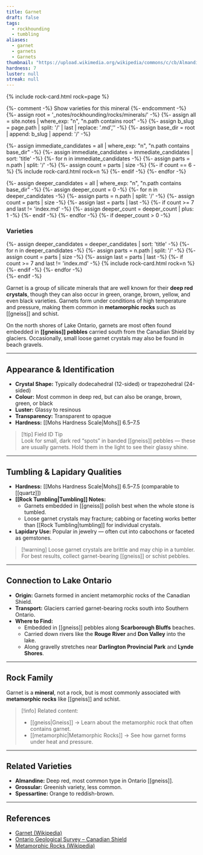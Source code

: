 ```yaml
---
title: Garnet
draft: false
tags:
  - rockhounding
  - tumbling
aliases:
  - garnet
  - garnets
  - Garnets
thumbnail: "https://upload.wikimedia.org/wikipedia/commons/c/cb/Almandine_garnet_1.jpg"
hardness: 7
luster: null
streak: null
---
```

{% include rock-card.html rock=page %}

{%- comment -%} Show varieties for this mineral {%- endcomment -%}
{%- assign root = '_notes/rockhounding/rocks/minerals/' -%}
{%- assign all = site.notes | where_exp: "n", "n.path contains root" -%}
{%- assign b_slug = page.path | split: '/' | last | replace: '.md','' -%}
{%- assign base_dir = root | append: b_slug | append: '/' -%}

<div class="rock-card-grid">
  {%- assign immediate_candidates = all | where_exp: "n", "n.path contains base_dir" -%}
  {%- assign immediate_candidates = immediate_candidates | sort: 'title' -%}
  {%- for n in immediate_candidates -%}
    {%- assign parts = n.path | split: '/' -%}
    {%- assign count = parts | size -%}
    {%- if count == 6 -%}
      {% include rock-card.html rock=n %}
    {%- endif -%}
  {%- endfor -%}
</div>

{%- assign deeper_candidates = all | where_exp: "n", "n.path contains base_dir" -%}
{%- assign deeper_count = 0 -%}
{%- for n in deeper_candidates -%}
  {%- assign parts = n.path | split: '/' -%}
  {%- assign count = parts | size -%}
  {%- assign last = parts | last -%}
  {%- if count >= 7 and last != 'index.md' -%}
    {%- assign deeper_count = deeper_count | plus: 1 -%}
  {%- endif -%}
{%- endfor -%}
{%- if deeper_count > 0 -%}
  <h3>Varieties</h3>
  <div class="rock-card-grid">
    {%- assign deeper_candidates = deeper_candidates | sort: 'title' -%}
    {%- for n in deeper_candidates -%}
      {%- assign parts = n.path | split: '/' -%}
      {%- assign count = parts | size -%}
      {%- assign last = parts | last -%}
      {%- if count >= 7 and last != 'index.md' -%}
        {% include rock-card.html rock=n %}
      {%- endif -%}
    {%- endfor -%}
  </div>
{%- endif -%}

Garnet is a group of silicate minerals that are well known for their **deep red crystals**, though they can also occur in green, orange, brown, yellow, and even black varieties. Garnets form under conditions of high temperature and pressure, making them common in **metamorphic rocks** such as [[gneiss]] and schist.  

On the north shores of Lake Ontario, garnets are most often found embedded in **[[gneiss]] pebbles** carried south from the Canadian Shield by glaciers. Occasionally, small loose garnet crystals may also be found in beach gravels.

---

## Appearance & Identification
- **Crystal Shape:** Typically dodecahedral (12-sided) or trapezohedral (24-sided) 
- **Colour:** Most common in deep red, but can also be orange, brown, green, or black  
- **Luster:** Glassy to resinous  
- **Transparency:** Transparent to opaque  
- **Hardness:** [[Mohs Hardness Scale|Mohs]] 6.5–7.5  

> [!tip] Field ID Tip  
> Look for small, dark red “spots” in banded [[gneiss]] pebbles — these are usually garnets. Hold them in the light to see their glassy shine.  

---

## Tumbling & Lapidary Qualities
- **Hardness:** [[Mohs Hardness Scale|Mohs]] 6.5–7.5 (comparable to [[quartz]])  
- **[[Rock Tumbling|Tumbling]] Notes:**  
  - Garnets embedded in [[gneiss]] polish best when the whole stone is tumbled.  
  - Loose garnet crystals may fracture; cabbing or faceting works better than [[Rock Tumbling|tumbling]] for individual crystals.  
- **Lapidary Use:** Popular in jewelry — often cut into cabochons or faceted as gemstones.  

> [!warning] Loose garnet crystals are brittle and may chip in a tumbler. For best results, collect garnet-bearing [[gneiss]] or schist pebbles.  

---

## Connection to Lake Ontario
- **Origin:** Garnets formed in ancient metamorphic rocks of the Canadian Shield.  
- **Transport:** Glaciers carried garnet-bearing rocks south into Southern Ontario.  
- **Where to Find:**  
  - Embedded in [[gneiss]] pebbles along **Scarborough Bluffs** beaches.  
  - Carried down rivers like the **Rouge River** and **Don Valley** into the lake.  
  - Along gravelly stretches near **Darlington Provincial Park** and **Lynde Shores**.  

---

## Rock Family
Garnet is a **mineral**, not a rock, but is most commonly associated with **metamorphic rocks** like [[gneiss]] and schist.  

> [!info] Related content:  
> - [[gneiss|Gneiss]] → Learn about the metamorphic rock that often contains garnet.  
> - [[metamorphic|Metamorphic Rocks]] → See how garnet forms under heat and pressure.  

---

## Related Varieties
- **Almandine:** Deep red, most common type in Ontario [[gneiss]].  
- **Grossular:** Greenish variety, less common.  
- **Spessartine:** Orange to reddish-brown.  

---

## References
- [Garnet (Wikipedia)](https://en.wikipedia.org/wiki/Garnet)  
- [Ontario Geological Survey – Canadian Shield](https://www.ontario.ca/page/geology-ontario)  
- [Metamorphic Rocks (Wikipedia)](https://en.wikipedia.org/wiki/Metamorphic_rock)  
